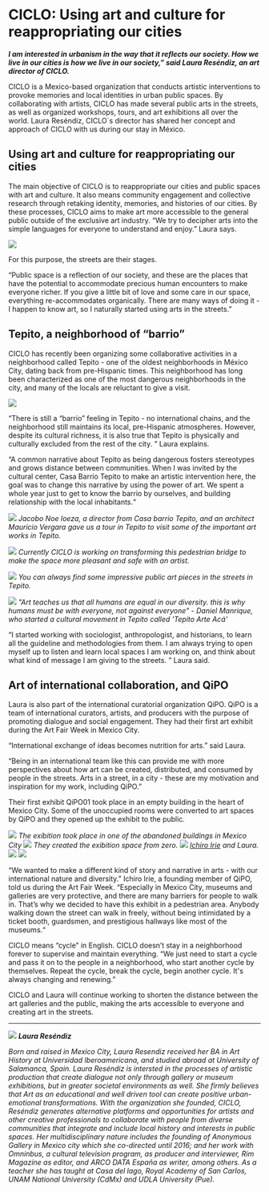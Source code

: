 # CICLO: Using art and culture for reappropriating our cities

**_I am interested in urbanism in the way that it reflects our society. How we live in our cities is how we live in our society,” said Laura Reséndiz, an art director of CICLO._**

CICLO is a Mexico-based organization that conducts artistic interventions to provoke memories and local identities in urban public spaces. By collaborating with artists, CICLO has made several public arts in the streets, as well as organized workshops, tours, and art exhibitions all over the world. Laura Reséndiz, CICLO´s director has shared her concept and approach of CICLO with us during our stay in México.

## Using art and culture for reappropriating our cities

The main objective of CICLO is to reappropriate our cities and public spaces with art and culture. It also means community engagement and collective research through retaking identity, memories, and histories of our cities. By these processes, CICLO aims to make art more accessible to the general public outside of the exclusive art industry. “We try to decipher arts into the simple languages for everyone to understand and enjoy.” Laura says.

![](Tepito8.jpg)

For this purpose, the streets are their stages.

“Public space is a reflection of our society, and these are the places that have the potential to accommodate precious human encounters to make everyone richer. If you give a little bit of love and some care in our space, everything re-accommodates organically. There are many ways of doing it - I happen to know art, so I naturally started using arts in the streets.”

## Tepito, a neighborhood of “barrio”

CICLO has recently been organizing some collaborative activities in a neighborhood called Tepito - one of the oldest neighborhoods in México City, dating back from pre-Hispanic times. This neighborhood has long been characterized as one of the most dangerous neighborhoods in the city, and many of the locals are reluctant to give a visit.

![](Tepito5.jpg)

“There is still a “barrio” feeling in Tepito - no international chains, and the neighborhood still maintains its local, pre-Hispanic atmospheres. However, despite its cultural richness, it is also true that Tepito is physically and culturally excluded from the rest of the city. ” Laura explains.

“A common narrative about Tepito as being dangerous fosters stereotypes and grows distance between communities. When I was invited by the cultural center, Casa Barrio Tepito to make an artistic intervention here, the goal was to change this narrative by using the power of art. We spent a whole year just to get to know the barrio by ourselves, and building relationship with the local inhabitants.“

![](Tepito1.jpg)
_Jacobo Noe loeza, a director from Casa barrio Tepito, and an architect Mauricio Vergara gave us a tour in Tepito to visit some of the important art works in Tepito._

![](Tepito2.jpg)
_Currently CICLO is working on transforming this pedestrian bridge to make the space more pleasant and safe with an artist._

![](Tepito3.jpg)
_You can always find some impressive public art pieces in the streets in Tepito._

![](Tepito4.jpg)
_"Art teaches us that all humans are equal in our diversity. this is why humans must be with everyone, not against everyone" - Daniel Manrique, who started a cultural movement in Tepito called 'Tepito Arte Acá'_

“I started working with sociologist, anthropologist, and historians, to learn all the guideline and methodologies from them. I am always trying to open myself up to listen and learn local spaces I am working on, and think about what kind of message I am giving to the streets. ” Laura said.

## Art of international collaboration, and QiPO

Laura is also part of the international curatorial organization QiPO. QiPO is a team of international curators, artists, and producers with the purpose of promoting dialogue and social engagement. They had their first art exhibit during the Art Fair Week in Mexico City.

“International exchange of ideas becomes nutrition for arts.” said Laura.

“Being in an international team like this can provide me with more perspectives about how art can be created, distributed, and consumed by people in the streets. Arts in a street, in a city - these are my motivation and inspiration for my work, including QiPO.”

Their first exhibit QiPO01 took place in an empty building in the heart of Mexico City. Some of the unoccupied rooms were converted to art spaces by QiPO and they opened up the exhibit to the public.

![](ciclo10.jpg)
_The exibition took place in one of the abandoned buildings in Mexico City_
![](ciclo12.jpg)
_They created the exibition space from zero._
![](ciclo17.jpg)
_[Ichiro Irie](http://www.jausart.com/default2.asp) and Laura._
![](DSC02931.JPG)
![](DSC02932.JPG)

“We wanted to make a different kind of story and narrative in arts - with our international nature and diversity.” Ichiro Irie, a founding member of QiPO, told us during the Art Fair Week. “Especially in Mexico City, museums and galleries are very protective, and there are many barriers for people to walk in. That’s why we decided to have this exhibit in a pedestrian area. Anybody walking down the street can walk in freely, without being intimidated by a ticket booth, guardsmen, and prestigious hallways like most of the museums.“

CICLO means “cycle” in English. CICLO doesn’t stay in a neighborhood forever to supervise and maintain everything. “We just need to start a cycle and pass it on to the people in a neighborhood, who start another cycle by themselves. Repeat the cycle, break the cycle, begin another cycle. It's always changing and renewing.”

CICLO and Laura will continue working to shorten the distance between the art galleries and the public, making the arts accessible to everyone and creating art in the streets.

---

![](ciclo7.jpg)
**_Laura Reséndiz_**

_Born and raised in Mexico City, Laura Resendiz received her BA in Art History at Universidad Iberoamericana, and studied abroad at University of Salamanca, Spain. Laura Reséndiz is intersted in the processes of artistic production that create dialogue not only through gallery or museum exhibitions, but in greater societal environments as well. She firmly believes that Art as an educational and well driven tool can create positive urban-emotional transformations. With the organization she founded, CICLO, Reséndiz generates alternative platforms and opportunities for artists and other creative professionals to collaborate with people from diverse communities that integrate and include local history and interests in public spaces. Her multidisciplinary nature includes the founding of Anonymous Gallery in Mexico city which she co-directed until 2016; and her work with Omninbus, a cultural television program, as producer and interviewer, Rim Magazine as editor, and ARCO DATA España as writer, among others. As a teacher she has taught at Casa del lago, Royal Academy of San Carlos, UNAM National University (CdMx) and UDLA University (Pue)._
